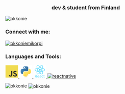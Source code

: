 <h3 align="center">dev & student from Finland</h3>

<p align="left"> <img src="https://komarev.com/ghpvc/?username=okkonie&label=Profile%20views&color=0e75b6&style=flat" alt="okkonie" /> </p>

<h3 align="left">Connect with me:</h3>
<p align="left">
<a href="https://linkedin.com/in/okkoniemikorpi" target="blank"><img align="center" src="https://raw.githubusercontent.com/rahuldkjain/github-profile-readme-generator/master/src/images/icons/Social/linked-in-alt.svg" alt="okkoniemikorpi" height="30" width="40" /></a>
</p>

<h3 align="left">Languages and Tools:</h3>
<p align="left"> <a href="https://developer.mozilla.org/en-US/docs/Web/JavaScript" target="_blank" rel="noreferrer"> <img src="https://raw.githubusercontent.com/devicons/devicon/master/icons/javascript/javascript-original.svg" alt="javascript" width="40" height="40"/> </a> <a href="https://www.python.org" target="_blank" rel="noreferrer"> <img src="https://raw.githubusercontent.com/devicons/devicon/master/icons/python/python-original.svg" alt="python" width="40" height="40"/> </a> <a href="https://reactjs.org/" target="_blank" rel="noreferrer"> <img src="https://raw.githubusercontent.com/devicons/devicon/master/icons/react/react-original-wordmark.svg" alt="react" width="40" height="40"/> </a> <a href="https://reactnative.dev/" target="_blank" rel="noreferrer"> <img src="https://reactnative.dev/img/header_logo.svg" alt="reactnative" width="40" height="40"/> </a> </p>

<p><img align="left" src="https://github-readme-stats.vercel.app/api/top-langs?username=okkonie&show_icons=true&locale=en&layout=compact" alt="okkonie" /></p>

<p>&nbsp;<img align="center" src="https://github-readme-stats.vercel.app/api?username=okkonie&show_icons=true&locale=en" alt="okkonie" /></p>
